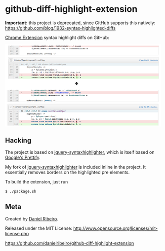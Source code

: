 # github-diff-highlight-extension

**Important:** this project is deprecated, since GitHub supports this natively: https://github.com/blog/1932-syntax-highlighted-diffs

[Chrome Extension](https://chrome.google.com/webstore/detail/gh-diff-highlight/gjljgldconccfbldbnnpbgahpckhjcfj) syntax highlight diffs on GitHub:

![](https://github.com/danielribeiro/github-diff-highlight/raw/master/docs/example.png)

## Hacking

The project is based on [jquery-syntaxhighlighter](http://balupton.github.com/jquery-syntaxhighlighter/demo/), which is itself based on [Google's Prettify](http://code.google.com/p/google-code-prettify/).

My fork of [jquery-syntaxhighlighter](https://github.com/balupton/jquery-syntaxhighlighter) is included inline in the project. It essentially removes borders on the highlighted pre elements.

To build the extension, just run

```bash
$ ./package.sh
```


## Meta

Created by [Daniel Ribeiro](http://metaphysicaldeveloper.wordpress.com/about-me). 

Released under the MIT License: http://www.opensource.org/licenses/mit-license.php

https://github.com/danielribeiro/github-diff-highlight-extension

